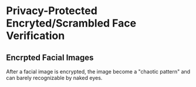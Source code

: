 # Privacy-Protected Encryted/Scrambled Face Verification
## Encrpted Facial Images
After a facial image is encrypted, the image become a "chaotic pattern" and can barely recognizable by naked eyes.

